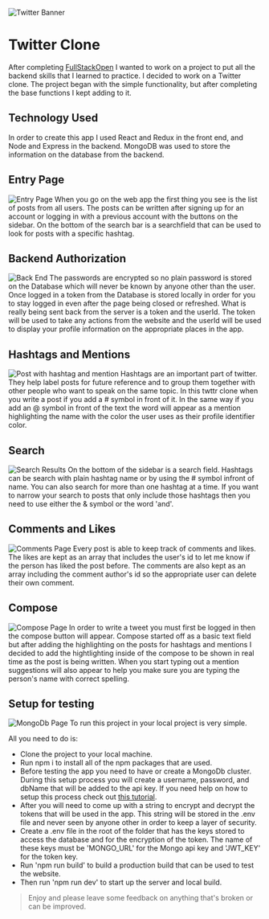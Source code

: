
![Twitter Banner](./readme-images/twitter.jpg)

# Twitter Clone
After completing [FullStackOpen](https://fullstackopen.com/en/) I wanted to work on a project to put all the backend skills that I learned to practice. I decided to work on a Twitter clone. The project began with the simple functionality, but after completing the base functions I kept adding to it.

## Technology Used
In order to create this app I used React and Redux in the front end, and Node and Express in the backend. MongoDB was used to store the information on the database from the backend.


## Entry Page
![Entry Page](./readme-images/main-page.png)
When you go on the web app the first thing you see is the list of posts from all users. The posts can be written after signing up for an account or logging in with a previous account with the buttons on the sidebar. On the bottom of the search bar is a searchfield that can be used to look for posts with a specific hashtag.


## Backend Authorization
![Back End](./readme-images/back-end.png)
The passwords are encrypted so no plain password is stored on the Database which will never be known by anyone other than the user. Once logged in a token from the Database is stored locally in order for you to stay logged in even after the page being closed or refreshed. What is really being sent back from the server is a token and the userId. The token will be used to take any actions from the website and the userId will be used to display your profile information on the appropriate places in the app.


## Hashtags and Mentions
![Post with hashtag and mention](./readme-images/hashmention.png)
Hashtags are an important part of twitter. They help label posts for future reference and to group them together with other people who want to speak on the same topic. In this twttr clone when you write a post if you add a # symbol in front of it. In the same way if you add an @ symbol in front of the text the word will appear as a mention highlighting the name with the color the user uses as their profile identifier color.


## Search
![Search Results](./readme-images/search.png)
On the bottom of the sidebar is a search field. Hashtags can be search with plain hashtag name or by using the # symbol infront of name. You can also search for more than one hashtag at a time. If you want to narrow your search to posts that only include those hashtags then you need to use either the & symbol or the word 'and'.


## Comments and Likes
![Comments Page](./readme-images/comments.png)
Every post is able to keep track of comments and likes. The likes are kept as an array that includes the user's id to let me know if the person has liked the post before. The comments are also kept as an array including the comment author's id so the appropriate user can delete their own comment.


## Compose
![Compose Page](./readme-images/compose.gif)
In order to write a tweet you must first be logged in then the compose button will appear. Compose started off as a basic text field but after adding the highlighting on the posts for hashtags and mentions I decided to add the hightlighting inside of the compose to be shown in real time as the post is being written. When you start typing out a mention suggestions will also appear to help you make sure you are typing the person's name with correct spelling.


## Setup for testing
![MongoDb Page](./readme-images/mongo.png)
To run this project in your local project is very simple.

All you need to do is:
- Clone the project to your local machine.
- Run npm i to install all of the npm packages that are used.
- Before testing the app you need to have or create a MongoDb cluster. During this setup process you will create a username, password, and dbName that will be added to the api key. If you need help on how to setup this process check out [this tutorial](https://docs.atlas.mongodb.com/connect-to-cluster/).
- After you will need to come up with a string to encrypt and decrypt the tokens that will be used in the app. This string will be stored in the .env file and never seen by anyone other in order to keep a layer of security.
- Create a .env file in the root of the folder that has the keys stored to access the database and for the encryption of the token. The name of these keys must be 'MONGO_URL' for the Mongo api key and 'JWT_KEY' for the token key.
- Run 'npm run build' to build a production build that can be used to test the website.
- Then run 'npm run dev' to start up the server and local build.

> Enjoy and please leave some feedback on anything that's broken or can be improved.

